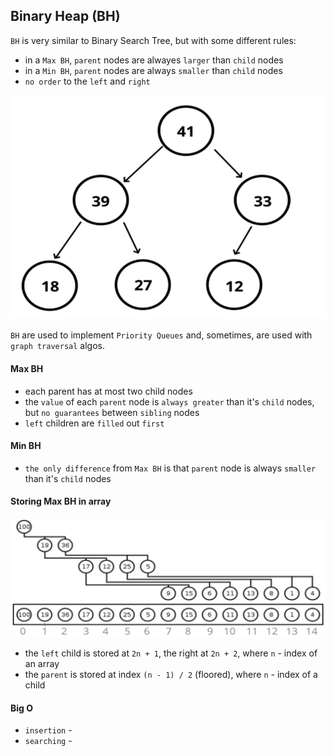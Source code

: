 ## Binary Heap (BH)

`BH` is very similar to Binary Search Tree, but with some different rules:

- in a `Max BH`, `parent` nodes are alwayes `larger` than `child` nodes
- in a `Min BH`, `parent` nodes are always `smaller` than `child` nodes
- `no order` to the `left` and `right`

![BH Scheme](./assets/bh-scheme.png)

`BH` are used to implement `Priority Queues` and, sometimes, are used with `graph traversal` algos.

#### Max BH

- each parent has at most two child nodes
- the `value` of each `parent` node is `always greater` than it's `child` nodes, but `no guarantees` between `sibling` nodes
- `left` children are `filled` out `first`

#### Min BH

- `the only difference` from `Max BH` is that `parent` node is always `smaller` than it's `child` nodes

#### Storing Max BH in array

![Max BH storing scheme](./assets/maxbh-storing-scheme.png)

- the `left` child is stored at `2n + 1`, the right at `2n + 2`, where `n` - index of an array
- the `parent` is stored at index `(n - 1) / 2` (floored), where `n` - index of a child

#### Big O

- `insertion` -
- `searching` -
